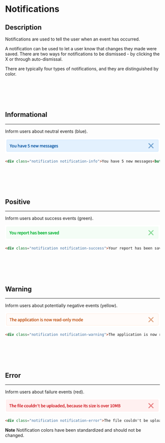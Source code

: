 # Notifications

## Description

Notifications are used to tell the user when an event has occurred.

A notification can be used to let a user know that changes they made were saved. There are two ways for notifications to be dismissed - by clicking the X or through auto-dismissal.


There are typically four types of notifications, and they are distinguished by color.

<p><br/><br/><br/><br/></p>

## Informational
---
Inform users about neutral events (blue).

![alt text](../images/notification-info.png "Notification Info")

```HTML
<div class="notification notification-info">You have 5 new messages<button class="btn-icon close icon-cross"></button></div>
```

<p><br/><br/><br/><br/></p>

## Positive
---
Inform users about success events (green).

![alt text](../images/notification-success.png "Notification Success")

```HTML
<div class="notification notification-success">Your report has been saved.<button class="btn-icon close icon-cross"></button></div>
```

<p><br/><br/><br/><br/></p>

## Warning 
---
Inform users about potentially negative events (yellow).

![alt text](../images/notification-warning.png "Notification Warning")

```HTML
<div class="notification notification-warning">The application is now read-only mode<button class="btn-icon close icon-cross"></button></div>
```

<p><br/><br/><br/><br/></p>

## Error
---
Inform users about failure events (red).

![alt text](../images/notification-error.png "Notification Error")

```HTML
<div class="notification notification-error">The file couldn't be uploaded, because its size is over 10MB<button class="btn-icon close icon-cross"></button></div>
```

**Note** Notification colors have been standardized and should not be changed.

<p><br/><br/><br/><br/><br/></p>
